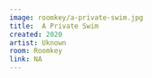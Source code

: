 ```yaml
---
image: roomkey/a-private-swim.jpg
title:  A Private Swim
created: 2020
artist: Uknown
room: Roomkey
link: NA
---
```



